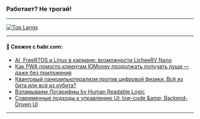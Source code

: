 ### Работает? Не трогай!

---
<!--
#### 🛠️ Technical stack:

![Java](https://img.shields.io/badge/Java-informational?logo=Oracle&style=flat&logoColor=white&color=FF4500)
![Kotlin](https://img.shields.io/badge/Kotlin-informational?logo=Kotlin&style=flat&logoColor=white&color=774D97)
![TS](https://img.shields.io/badge/TypeScript-informational?logo=typeScript&style=flat&logoColor=black&color=017acc)
![Python](https://img.shields.io/badge/Python-informational?logo=Python&style=flat&logoColor=black&color=ffdd54) <br>
![Spring](https://img.shields.io/badge/Spring-informational?logo=Spring&style=flat&logoColor=white&color=6DB33F) 
![SpringBoot](https://img.shields.io/badge/SpringBoot-informational?logo=SpringBoot&style=flat&logoColor=white&color=6DB33F)
![Nest](https://img.shields.io/badge/NestJS-informational?logo=NestJS&style=flat&logoColor=white&color=E0234E) 
![NodeJS](https://img.shields.io/badge/NodeJS-informational?logo=node.js&style=flat&logoColor=white&color=70A760)<br>
![PostgreSQL](https://img.shields.io/badge/PostgreSQL-informational?logo=PostgreSQL&style=flat&logoColor=white&color=DAA520)
![MongoDB](https://img.shields.io/badge/MongoDB-informational?logo=MongoDB&style=flat&logoColor=white&color=870000)
![Apache](https://img.shields.io/badge/Apache-informational?logo=apache&style=flat&logoColor=white&color=f74e28)

___ 
-->

<!--- #### 🛠️ : --->

[![Top Langs](https://github-readme-stats-82jvfl3w3-advtsettinggmailcoms-projects.vercel.app/api/top-langs/?username=zloylis&langs_count=10&hide_title=true&title_color=e6edf3&size_weight=0.5&count_weight=0.5&layout=compact&hide_progress=true&hide_border=true&theme=dracula)](https://github.com/zloylis)

<!---


####  :octocat:&nbsp;&nbsp; Статистика:

![GitHub stats](https://github-readme-stats-u2qms2cxw-advtsettinggmailcoms-projects.vercel.app/api?username=zloylis&show_icons=true&hide_border=true&theme=dracula&title_color=e6edf3&include_all_commits=true&count_private=true&hide_rank=false&hide_title=true&rank_icon=github)
-->
---

#### 💬 Свежее с habr.com:

<!-- BLOG-POST-LIST:START -->
- [AI, FreeRTOS и Linux в кармане: возможности LicheeRV Nano](https://habr.com/ru/articles/880230/?utm_source=habrahabr&utm_medium=rss&utm_campaign=880230)
- [Как PWA помогло клиентам ЮMoney продолжать получать пуши — даже без приложения](https://habr.com/ru/companies/yoomoney/articles/880132/?utm_source=habrahabr&utm_medium=rss&utm_campaign=880132)
- [Квантовый панкомпьютерализм против цифровой физики. Всё из бита или всё из кубита?](https://habr.com/ru/articles/880404/?utm_source=habrahabr&utm_medium=rss&utm_campaign=880404)
- [Взламываем Логарифмы by Human Readable Logic](https://habr.com/ru/articles/880364/?utm_source=habrahabr&utm_medium=rss&utm_campaign=880364)
- [Современные подходы к управлению UI: low-сode &amp;amp; Backend-Driven UI](https://habr.com/ru/companies/avito/articles/879720/?utm_source=habrahabr&utm_medium=rss&utm_campaign=879720)
<!-- BLOG-POST-LIST:END -->

---
